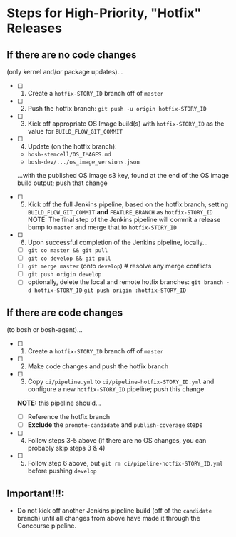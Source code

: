 # Steps for High-Priority, "Hotfix" Releases

## If there are no code changes

(only kernel and/or package updates)...

- [ ] 1. Create a `hotfix-STORY_ID` branch off of `master`
- [ ] 2. Push the hotfix branch: `git push -u origin hotfix-STORY_ID`
- [ ] 3. Kick off appropriate OS Image build(s) with `hotfix-STORY_ID` as the value for `BUILD_FLOW_GIT_COMMIT`
- [ ] 4. Update (on the hotfix branch):
  - `bosh-stemcell/OS_IMAGES.md`
  - `bosh-dev/.../os_image_versions.json`

  ...with the published OS image s3 key, found at the end of the OS image build output; push that change
- [ ] 5. Kick off the full Jenkins pipeline, based on the hotfix branch, setting `BUILD_FLOW_GIT_COMMIT` **and** `FEATURE_BRANCH` as `hotfix-STORY_ID`
         NOTE: The final step of the Jenkins pipeline will commit a release bump to `master` and merge that to `hotfix-STORY_ID`
- [ ] 6. Upon successful completion of the Jenkins pipeline, locally...
  - [ ] `git co master && git pull`
  - [ ] `git co develop && git pull`
  - [ ] `git merge master` (onto `develop`) # resolve any merge conflicts
  - [ ] `git push origin develop`
  - [ ] optionally, delete the local and remote hotfix branches:
      `git branch -d hotfix-STORY_ID`
      `git push origin :hotfix-STORY_ID`

## If there are code changes

(to bosh or bosh-agent)...

- [ ] 1. Create a `hotfix-STORY_ID` branch off of `master`
- [ ] 2. Make code changes and push the hotfix branch
- [ ] 3. Copy `ci/pipeline.yml` to `ci/pipeline-hotfix-STORY_ID.yml` and configure a new `hotfix-STORY_ID` pipeline; push this change

    **NOTE:** this pipeline should...
  - [ ] Reference the hotfix branch
  - [ ] **Exclude** the `promote-candidate` and `publish-coverage` steps
- [ ] 4. Follow steps 3-5 above (if there are no OS changes, you can probably skip steps 3 & 4)
- [ ] 5. Follow step 6 above, but `git rm ci/pipeline-hotfix-STORY_ID.yml` before pushing `develop`

## Important!!!:

- Do not kick off another Jenkins pipeline build (off of the `candidate` branch)
  until all changes from above have made it through the Concourse pipeline.
